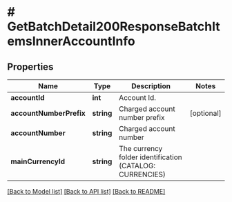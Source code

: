 # # GetBatchDetail200ResponseBatchItemsInnerAccountInfo

## Properties

Name | Type | Description | Notes
------------ | ------------- | ------------- | -------------
**accountId** | **int** | Account Id. |
**accountNumberPrefix** | **string** | Charged account number prefix | [optional]
**accountNumber** | **string** | Charged account number |
**mainCurrencyId** | **string** | The currency folder identification (CATALOG: CURRENCIES) |

[[Back to Model list]](../../README.md#models) [[Back to API list]](../../README.md#endpoints) [[Back to README]](../../README.md)
